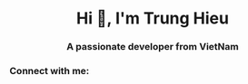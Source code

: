 <h1 align="center">Hi 👋, I'm Trung Hieu</h1>
<h3 align="center">A passionate developer from VietNam</h3>

<h3 align="left">Connect with me:</h3>
<p align="left">
</p>
